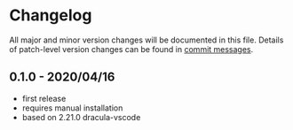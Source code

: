 # Changelog
All major and minor version changes will be documented in this file. Details of
patch-level version changes can be found in [commit messages](../../commits/master).

## 0.1.0 - 2020/04/16
- first release
- requires manual installation
- based on 2.21.0 dracula-vscode
